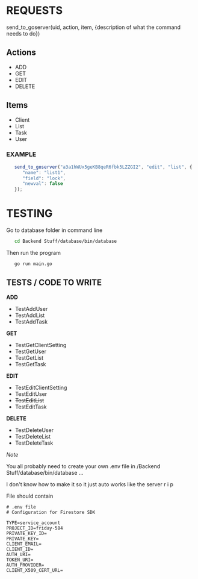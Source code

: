 # REQUESTS
send_to_goserver(uid, action, item, {description of what the command needs to do})

## Actions
- ADD
- GET
- EDIT
- DELETE

## Items
- Client
- List
- Task
- User

### EXAMPLE
```javascript
   send_to_goserver("a3a1hWUx5geKB8qeR6fbk5LZZGI2", "edit", "list", {
      "name": "list1",
      "field": "lock",
      "newval": false
   });
```

# TESTING

Go to database folder in command line
```bash
   cd Backend Stuff/database/bin/database
```

Then run the program
```bash
   go run main.go
```

## TESTS / CODE TO WRITE
**ADD**
- TestAddUser
- TestAddList
- TestAddTask

**GET**
- TestGetClientSetting
- TestGetUser
- TestGetList
- TestGetTask

**EDIT**
- TestEditClientSetting
- TestEditUser
- ~~TestEditList~~
- TestEditTask

**DELETE**
- TestDeleteUser
- TestDeleteList
- TestDeleteTask

*Note*

You all probably need to create your own .env file in /Backend Stuff/database/bin/database ...

I don't know how to make it so it just auto works like the server r i p

File should contain
```env
# .env file
# Configuration for Firestore SDK

TYPE=service_account
PROJECT_ID=friday-584
PRIVATE_KEY_ID=
PRIVATE_KEY=
CLIENT_EMAIL=
CLIENT_ID=
AUTH_URI=
TOKEN_URI=
AUTH_PROVIDER=
CLIENT_X509_CERT_URL=
```

